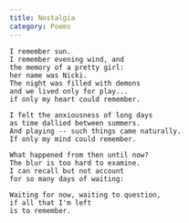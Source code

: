 ```yaml
---
title: Nostalgia
category: Poems
---
```


    I remember sun.
    I remember evening wind, and
    the memory of a pretty girl:
    her name was Nicki.
    The night was filled with demons
    and we lived only for play...
    if only my heart could remember.

    I felt the anxiousness of long days
    as time dallied between summers.
    And playing -- such things came naturally.
    If only my mind could remember.

    What happened from then until now?
    The blur is too hard to examine.
    I can recall but not account
    for so many days of waiting:

    Waiting for now, waiting to question,
    if all that I'm left
    is to remember.


